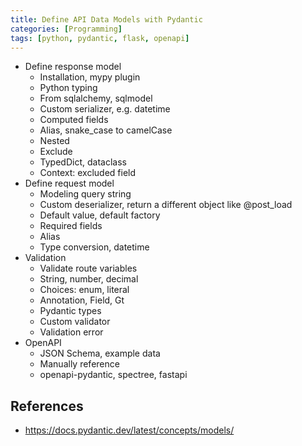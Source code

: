 ```yaml
---
title: Define API Data Models with Pydantic
categories: [Programming]
tags: [python, pydantic, flask, openapi]
---
```


<!-- more -->

* Define response model
    * Installation, mypy plugin
    * Python typing
    * From sqlalchemy, sqlmodel
    * Custom serializer, e.g. datetime
    * Computed fields
    * Alias, snake_case to camelCase
    * Nested
    * Exclude
    * TypedDict, dataclass
    * Context: excluded field
* Define request model
    * Modeling query string
    * Custom deserializer, return a different object like @post_load
    * Default value, default factory
    * Required fields
    * Alias
    * Type conversion, datetime
* Validation
    * Validate route variables
    * String, number, decimal
    * Choices: enum, literal
    * Annotation, Field, Gt
    * Pydantic types
    * Custom validator
    * Validation error
* OpenAPI
    * JSON Schema, example data
    * Manually reference
    * openapi-pydantic, spectree, fastapi

## References
* https://docs.pydantic.dev/latest/concepts/models/
